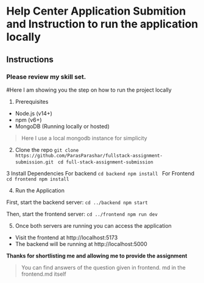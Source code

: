 # Help Center Application Submition and Instruction to run the application locally

## Instructions

### **Please review my skill set.**
#Here I am showing you the step on how to run the project locally


1.  Prerequisites 

- Node.js (v14+)
- npm (v6+)
- MongoDB (Running locally or hosted) 

> Here I use a local mongodb instance for simplicity

2.  Clone the repo
`git clone https://github.com/ParasParashar/fullstack-assignment-submission.git
`
`cd full-stack-assignment-submission
`

3 Install Dependencies
For backend
`cd backend
npm install
`
For Frontend
`cd frontend
npm install
`

4. Run the Application

First, start the backend server:
`
cd ../backend
npm start
`

Then, start the frontend server:
`
cd ../frontend
npm run dev
`

5. Once both servers are running you can access the application

- Visit the frontend at http://localhost:5173
- The backend will be running at http://localhost:5000

**Thanks for shortlisting me and allowing me to provide  the assignment**
> You can find answers of the question given in frontend. md in the frontend.md itself

